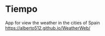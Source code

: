 # Tiempo
App for view the weather in the cities of Spain  
https://alberto512.github.io/WeatherWeb/
